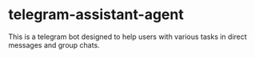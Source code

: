 # telegram-assistant-agent
This is a telegram bot designed to help users with various tasks in direct messages and group chats.
